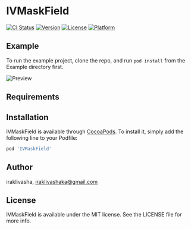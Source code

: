 # IVMaskField

[![CI Status](http://img.shields.io/travis/iraklivasha/IVMaskField.svg?style=flat)](https://travis-ci.org/iraklivasha/IVMaskField)
[![Version](https://img.shields.io/cocoapods/v/IVMaskField.svg?style=flat)](http://cocoapods.org/pods/IVMaskField)
[![License](https://img.shields.io/cocoapods/l/IVMaskField.svg?style=flat)](http://cocoapods.org/pods/IVMaskField)
[![Platform](https://img.shields.io/cocoapods/p/IVMaskField.svg?style=flat)](http://cocoapods.org/pods/IVMaskField)

## Example

To run the example project, clone the repo, and run `pod install` from the Example directory first.

![Preview](https://media.giphy.com/media/1sxrwcSQTGC1AbvyS8/giphy.gif "Preview")

## Requirements

## Installation

IVMaskField is available through [CocoaPods](http://cocoapods.org). To install
it, simply add the following line to your Podfile:

```ruby
pod 'IVMaskField'
```

## Author

iraklivasha, iraklivashaka@gmail.com

## License

IVMaskField is available under the MIT license. See the LICENSE file for more info.
